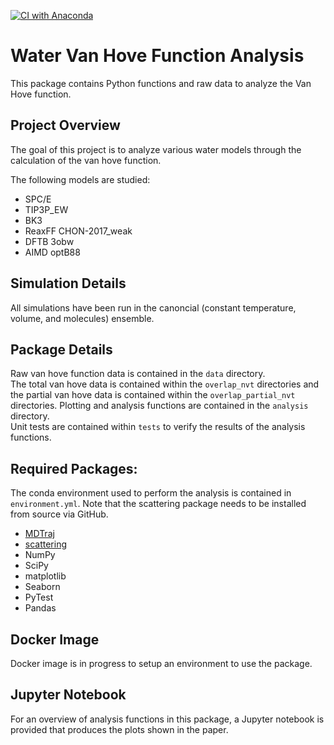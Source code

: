[![CI with Anaconda](https://github.com/rmatsum836/water_vhf_analysis/actions/workflows/main.yml/badge.svg)](https://github.com/rmatsum836/water_vhf_analysis/actions/workflows/main.yml)

# Water Van Hove Function Analysis

This package contains Python functions and raw data to analyze the Van Hove function.

## Project Overview
The goal of this project is to analyze various water models through the calculation of the
van hove function.  

The following models are studied:
- SPC/E
- TIP3P\_EW
- BK3
- ReaxFF CHON-2017\_weak
- DFTB 3obw
- AIMD optB88

## Simulation Details
All simulations have been run in the canoncial (constant temperature, volume, and molecules)
ensemble.

## Package Details
Raw van hove function data is contained in the `data` directory.  
The total van hove data is contained within the `overlap_nvt` directories and the partial van
hove data is contained within the `overlap_partial_nvt` directories.
Plotting and analysis functions are contained in the `analysis` directory.  
Unit tests are contained within `tests` to verify the results of the analysis functions.

## Required Packages:

The conda environment used to perform the analysis is contained in `environment.yml`.  Note that
the scattering package needs to be installed from source via GitHub.

- [MDTraj](https://github.com/mdtraj/mdtraj)
- [scattering](https://github.com/mattwthompson/scattering)
- NumPy
- SciPy
- matplotlib
- Seaborn
- PyTest
- Pandas

## Docker Image
Docker image is in progress to setup an environment to use the package.

## Jupyter Notebook
For an overview of analysis functions in this package, a Jupyter notebook is provided that
produces the plots shown in the paper.
